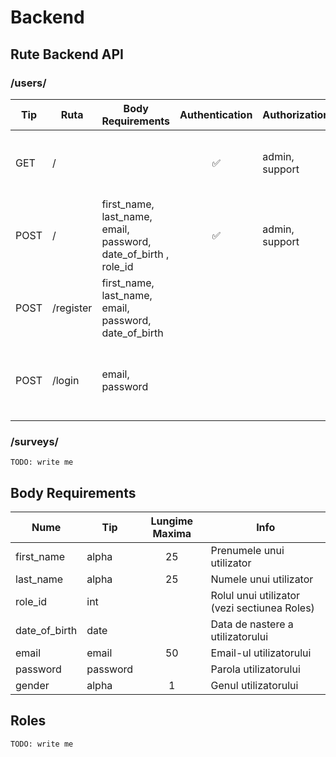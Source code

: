 # Backend

## Rute Backend API

### /users/

| Tip  | Ruta      | Body Requirements                                               | Authentication | Authorization  | Info                                        |
| ---- | --------- | --------------------------------------------------------------- | :------------: | -------------- | ------------------------------------------- |
| GET  | /         |                                                                 |       ✅        | admin, support | Intoarce lista (detaliata) cu utilizatori   |
| POST | /         | first_name, last_name, email, password, date_of_birth , role_id |       ✅        | admin, support | Creeaza un utilizator nou                   |
| POST | /register | first_name, last_name, email, password, date_of_birth           |                |                | Creeaza un utilizator nou                   |
| POST | /login    | email, password                                                 |                |                | Autentifica un utilizator. Se intoarce JWT. |

### /surveys/
    TODO: write me

## Body Requirements

| Nume          | Tip      | Lungime Maxima | Info                                         |
| ------------- | -------- | :------------: | -------------------------------------------- |
| first_name    | alpha    |       25       | Prenumele unui utilizator                    |
| last_name     | alpha    |       25       | Numele unui utilizator                       |
| role_id       | int      |                | Rolul unui utilizator (vezi sectiunea Roles) |
| date_of_birth | date     |                | Data de nastere a utilizatorului             |
| email         | email    |       50       | Email-ul utilizatorului                      |
| password      | password |                | Parola utilizatorului                        |
| gender        | alpha    |       1        | Genul utilizatorului                         |

## Roles
    TODO: write me
